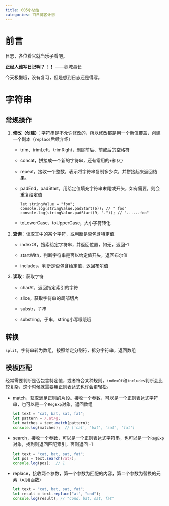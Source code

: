 ```yaml
---
title: 005小总结
categories: 百日博客计划
---
```


# 前言

日志，各位看官就当乐子看吧。

**正经人谁写日记啊？！！**    ——鹅城县长

今天极懒哦，没有复习，但是想到日志还是得写。

# 字符串

## 常规操作

1. **修改（创建）**：字符串是不允许修改的，所以修改都是用一个新值覆盖，创建一个副本（`replace`后续介绍）
   
   * trim、trimLeft、trimRight，删除前后、前或后的空格符
   
   * concat，拼接成一个新的字符串，还有常用的`+`和`${}`
   
   * repeat，接收一个整数，表示将字符串复制多少次，并拼接起来返回结果。
   
   * padEnd，padStart，用给定值填充字符串末尾或开头，如有需要，则会重复给定值
     
         let stringValue = "foo";
         console.log(stringValue.padStart(6)); // " foo"
         console.log(stringValue.padStart(9, ".")); // "......foo"
   
   * toLowerCase、toUpperCase，大小字符转化

2. **查询**：读取其中的某个字符，或判断是否包含特定值
   
   - indexOf，搜索给定字符串，并返回位置，如无，返回-1
   
   - startWith，判断字符串是否以给定值开头，返回布尔值
   
   - includes，判断是否包含给定值，返回布尔值

3. **读取**：获取字符
   
   - charAt，返回指定索引的字符
   
   - slice，获取字符串的局部切片
   
   - substr，子串
   
   - substring，子串，string小写哦哦哦

## 转换

`split`，字符串转为数组，按照给定分割符，拆分字符串，返回数组

## 模板匹配

经常需要判断是否包含特定值，或者符合某种规则，`indexOf`和`includes`判断会比较复杂，这个时候就需要用正则表达式也许会更轻松。

- match，获取满足正则的片段。接收一个参数，可以是一个正则表达式字符串，也可以是一个`RegExp`对象，返回数组
  
  ```javascript
  let text = "cat, bat, sat, fat";
  let pattern = /.at/g;
  let matches = text.match(pattern);
  console.log(matches);  // ['cat', 'bat', 'sat', 'fat']
  ```

- search，接收一个参数，可以是一个正则表达式字符串，也可以是一个`RegExp`对象，找到则返回匹配索引，否则返回 -1
  
  ```javascript
  let text = "cat, bat, sat, fat";
  let pos = text.search(/at/);
  console.log(pos);  // 1
  ```

- replace，接收两个参数，第一个参数为匹配的内容，第二个参数为替换的元素（可用函数）
  
  ```javascript
  let text = "cat, bat, sat, fat";
  let result = text.replace("at", "ond");
  console.log(result); // "cond, bat, sat, fat"
  ```
